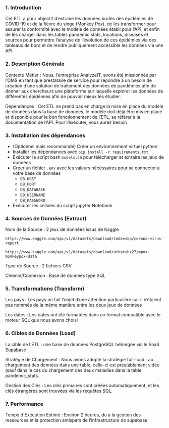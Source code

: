 ### 1. Introduction

Cet ETL a pour objectif d’extraire les données brutes des épidémies de COVID-19 et de la fièvre du singe (Monkey Pox), de les transformer pour assurer la conformité avec le modèle de données établi pour l’API, et enfin de les charger dans les tables pandemic stats, locations, diseases et sources pour permettre l’analyse de l’évolution de ces épidémies via des tableaux de bord et de rendre publiquement accessible les données via une API.

### 2. Description Générale

Contexte Métier : Nous, l’entreprise AnalyzeIT, avons été missionnés par l’OMS en tant que prestataire de service pour répondre à un besoin de création d’une solution de traitement des données de pandémies afin de donner aux chercheurs une plateforme sur laquelle explorer les données de différentes épidémies afin de pouvoir mieux les étudier.

Dépendances : Cet ETL ne prend pas en charge la mise en place du modèle de données dans la base de données, le modèle doit déjà être mis en place et disponible pour le bon fonctionnement de l’ETL, se référer à la documentation de l’API. Pour l’exécuter, vous aurez besoin

### 3. Installation des dépendances

 - (Optionnel mais recommandé) Créer un environnement virtuel python
 - Installer les dépendances avec `pip install -r requirements.txt`
 - Exécuter le script bash `models.sh` pour télécharger et extraire les jeux de données
 - Créer un fichier `.env` avec les valeurs nécéssaires pour se connecter à votre base de données
   - `DB_HOST`
   - `DB_PORT`
   - `DB_DATABASE`
   - `DB_USERNAME`
   - `DB_PASSWORD`
 - Exécuter les cellules du script jupyter Notebook

### 4. Sources de Données (Extract)

Nom de la Source : 2 jeux de données issus de Kaggle

    https://www.kaggle.com/api/v1/datasets/download/imdevskp/corona-virus-report

    https://www.kaggle.com/api/v1/datasets/download/utkarshx27/mpox-monkeypox-data

Type de Source : 2 fichiers CSV

Chemin/Connexion : Base de données type SQL

### 5. Transformations (Transform)

Les pays : Les pays on fait l’objet d’une attention particulière car il n’étaient pas nommés de la même manière entre les deux jeux de données

Les dates : Les dates ont été formatées dans un format compatible avec le moteur SQL que nous avons choisi

### 6. Cibles de Données (Load)

La cible de l’ETL : une base de données PostgreSQL hébergée via le SaaS Supabase

Stratégie de Chargement : Nous avons adopté la stratégie full-load : au chargement des données dans une table, celle-ci est préalablement vidée (sauf dans le cas du chargement des deux maladies dans la table pandemic_stats.

Gestion des Clés : Les clés primaires sont créées automatiquement, et les clés étrangères sont trouvées via les requêtes SQL.

### 7. Performance

Temps d'Exécution Estimé : Environ 2 heures, du à la gestion des ressources et la protection antispam de l’infrastructure de supabase